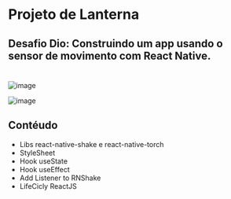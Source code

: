 # Projeto de Lanterna 
## Desafio Dio: Construindo um app usando o sensor de movimento com React Native.
#


![image](https://user-images.githubusercontent.com/102635049/176279167-c5e7120e-fb89-4012-bfc5-1a4460f2329b.png)

![image](https://user-images.githubusercontent.com/102635049/176279248-c5da84a7-7b0c-4e7b-a7bc-9b8895223906.png)

## Contéudo

- Libs react-native-shake e react-native-torch
- StyleSheet
- Hook useState
- Hook useEffect
- Add Listener to RNShake
- LifeCicly ReactJS
